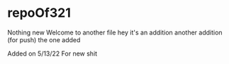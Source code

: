 # repoOf321
Nothing new
Welcome to another file
hey it's an addition
another addition (for push)
the one added


Added on 5/13/22
For new shit